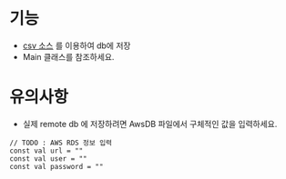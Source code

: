 # 기능
- [csv 소스](https://openpowerlifting.gitlab.io/opl-csv/bulk-csv.html) 를 이용하여 db에 저장
- Main 클래스를 참조하세요.

# 유의사항
- 실제 remote db 에 저장하려면 AwsDB 파일에서 구체적인 값을 입력하세요.
```
// TODO : AWS RDS 정보 입력
const val url = ""
const val user = ""
const val password = ""
```

